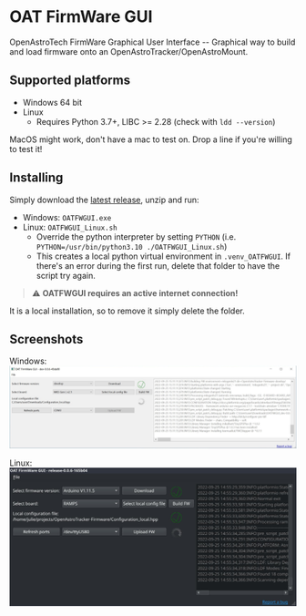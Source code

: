 # OAT FirmWare GUI
OpenAstroTech FirmWare Graphical User Interface -- Graphical way to build and load firmware onto an OpenAstroTracker/OpenAstroMount.

## Supported platforms
- Windows 64 bit
- Linux
  - Requires Python 3.7+, LIBC >= 2.28 (check with `ldd --version`)

MacOS might work, don't have a mac to test on. Drop a line if you're willing to test it!

## Installing
Simply download the [latest release](https://github.com/julianneswinoga/OATFWGUI/releases), unzip and run:
- Windows: `OATFWGUI.exe`
- Linux: `OATFWGUI_Linux.sh`
  - Override the python interpreter by setting `PYTHON` (i.e. `PYTHON=/usr/bin/python3.10 ./OATFWGUI_Linux.sh`)
  - This creates a local python virtual environment in `.venv_OATFWGUI`. If there's an error during the first run, delete that folder to have the script try again.

> :warning: **OATFWGUI requires an active internet connection!**

It is a local installation, so to remove it simply delete the folder.

## Screenshots
Windows:
![](assets/screenshot_Windows.jpg)

Linux:
![](assets/screenshot_Linux.jpg)
